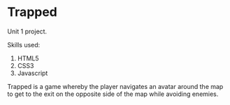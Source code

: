 # Trapped
Unit 1 project.

Skills used:

1. HTML5
2. CSS3
3. Javascript

Trapped is a game whereby the player navigates an avatar around the map to get to the exit on the opposite side of the map while avoiding enemies. 
